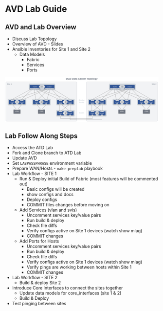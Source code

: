 # AVD Lab Guide

## AVD and Lab Overview

- Discuss Lab Topology
- Overview of AVD - Slides
- Ansible Inventories for Site 1 and Site 2
  - Data Models
    - Fabric
    - Services
    - Ports

![Dual DC Topology](assets/images/dual-dc-topo.svg)

## Lab Follow Along Steps

- Access the ATD Lab
- Fork and Clone branch to ATD Lab
- Update AVD
- Set `LABPASSPHRASE` environment variable
- Prepare WAN/Hosts - `make preplab` playbook
- Lab Workflow - SITE 1
  - Run & Deploy initial Build of Fabric (most features will be commented out)
    - Basic configs will be created
    - show configs and docs
    - Deploy configs
    - COMMIT  files changes before moving on
  - Add Services (vlan and svis)
    - Uncomment services key/value pairs
    - Run build & deploy
    - Check file diffs
    - Verify configs active on Site 1 devices (watch show mlag)
    - COMMIT changes
  - Add Ports for Hosts
    - Uncomment services key/value pairs
    - Run build & deploy
    - Check file diffs
    - Verify configs active on Site 1 devices (watch show mlag)
    - Verify pings are working between hosts within Site 1
    - COMMIT changes
- Lab Workflow - SITE 2
  - Build & deploy Site 2
- Introduce Core Interfaces to connect the sites together
  - Update data models for core_interfaces (site 1 & 2)
  - Build & Deploy
- Test pinging between sites
